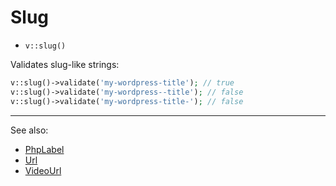 # Slug

- `v::slug()`

Validates slug-like strings:

```php
v::slug()->validate('my-wordpress-title'); // true
v::slug()->validate('my-wordpress--title'); // false
v::slug()->validate('my-wordpress-title-'); // false
```

***
See also:

  * [PhpLabel](PhpLabel.md)
  * [Url](Url.md)
  * [VideoUrl](VideoUrl.md)
